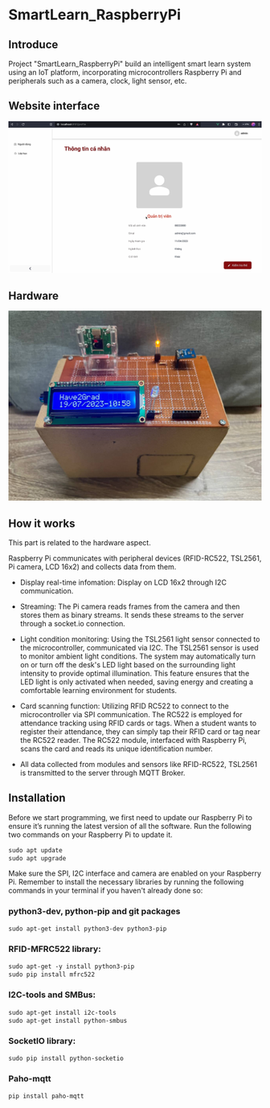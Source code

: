 # SmartLearn_RaspberryPi
## Introduce
Project "SmartLearn_RaspberryPi" build an intelligent smart learn system using an IoT platform, incorporating microcontrollers Raspberry Pi and peripherals such as a camera, clock, light sensor, etc. 

## Website interface
![Getting Started](websiteInterface.png)

## Hardware 
![Getting Started](hardware.jpg)

## How it works
This part is related to the hardware aspect.

Raspberry Pi communicates with peripheral devices (RFID-RC522, TSL2561, Pi camera, LCD 16x2) and collects data from them.

- Display real-time infomation: Display on LCD 16x2 through I2C communication.

- Streaming: The Pi camera reads frames from the camera and then stores them as binary streams. It sends these streams to the server through a socket.io connection.

- Light condition monitoring: Using the TSL2561 light sensor connected to the microcontroller, communicated via I2C. The TSL2561 sensor is used to monitor ambient light conditions. The system may automatically turn on or turn off the desk's LED light based on the surrounding light intensity to provide optimal illumination. This feature ensures that the LED light is only activated when needed, saving energy and creating a comfortable learning environment for students.

- Card scanning function: Utilizing RFID RC522 to connect to the microcontroller via SPI communication. The RC522 is employed for attendance tracking using RFID cards or tags. When a student wants to register their attendance, they can simply tap their RFID card or tag near the RC522 reader. The RC522 module, interfaced with Raspberry Pi, scans the card and reads its unique identification number.

- All data collected from modules and sensors like RFID-RC522, TSL2561 is transmitted to the server through MQTT Broker.

## Installation
Before we start programming, we first need to update our Raspberry Pi to ensure it’s running the latest version of all the software. Run the following two commands on your Raspberry Pi to update it.
```
sudo apt update
sudo apt upgrade
```
Make sure the SPI, I2C interface and camera are enabled on your Raspberry Pi.
Remember to install the necessary libraries by running the following commands in your terminal if you haven't already done so:
### python3-dev, python-pip and  git packages
```
sudo apt-get install python3-dev python3-pip
```
### RFID-MFRC522 library:
```
sudo apt-get -y install python3-pip
sudo pip install mfrc522
```
### I2C-tools and SMBus:
```
sudo apt-get install i2c-tools
sudo apt-get install python-smbus
```
### SocketIO library:
```
sudo pip install python-socketio
```
### Paho-mqtt
```
pip install paho-mqtt
```
